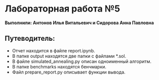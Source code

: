 # Лабораторная работа №5

**Выполнили: Антонов Илья Витальевич и Сидорова Анна Павловна**

## Путеводитель:
- Отчет находится в файле report.ipynb.
- В папке output находятся две папки с файлами *.sol.
- В файле simulated_annealing.py описан одноименный алгоритм.
- В папке benchmarks находятся бенчмарки.
- Файл prepare_report.py описывает функции вывода.
